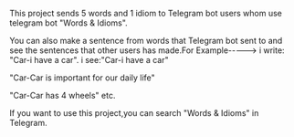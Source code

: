 This project sends 5 words and 1 idiom to Telegram bot users whom use telegram bot "Words & Idioms".


You can also make a sentence from words that Telegram bot sent to and see the sentences that other users has made.For Example-----> i write: "Car-i have a car".
i see:"Car-i have a car"

"Car-Car is important for our daily life"

"Car-Car has 4 wheels" etc.


If you want to use this project,you can search "Words & Idioms"  in Telegram.
